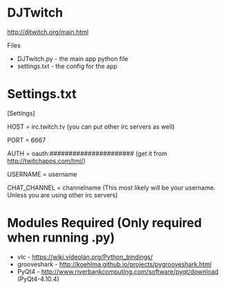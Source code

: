 DJTwitch
==================
http://djtwitch.org/main.html

Files
* DJTwitch.py - the main app python file
* settings.txt - the config for the app

Settings.txt
=============
[Settings]

HOST = irc.twitch.tv (you can put other irc servers as well)

PORT = 6667

AUTH = oauth:###################### (get it from http://twitchapps.com/tmi/)

USERNAME = username

CHAT_CHANNEL = channelname (This most likely will be your username. Unless you are using other irc servers)

Modules Required (Only required when running .py)
================
* vlc - https://wiki.videolan.org/Python_bindings/
* grooveshark - http://koehlma.github.io/projects/pygrooveshark.html
* PyQt4 - http://www.riverbankcomputing.com/software/pyqt/download (PyQt4-4.10.4)
